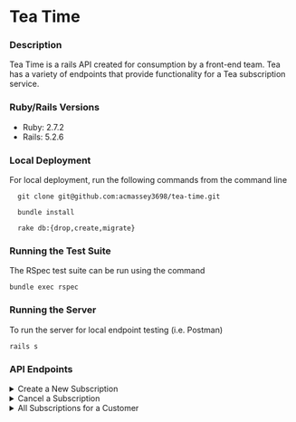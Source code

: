 # Tea Time

### Description 
  Tea Time is a rails API created for consumption by a front-end team. Tea has a variety of endpoints that provide functionality for a Tea subscription service.
  
### Ruby/Rails Versions
 - Ruby: 2.7.2
 - Rails: 5.2.6

### Local Deployment
  For local deployment, run the following commands from the command line
  ```
    git clone git@github.com:acmassey3698/tea-time.git
    
    bundle install
    
    rake db:{drop,create,migrate}
  ```

### Running the Test Suite
The RSpec test suite can be run using the command 
```
bundle exec rspec
```

### Running the Server
To run the server for local endpoint testing (i.e. Postman)
```
rails s
```

### API Endpoints

<details>
  <summary>Create a New Subscription</summary>
  
  * Method: POST
  * Endpoint: `/api/v1/subscription`
  * Required Params: 
    * customer_email: customer email
    * tea_name: tea name
    * frequency "weekly", "monthly", or "yearly"
  * Example Request: `http://localhost:3000/api/v1/subscriptions?customer_email=andrew@andrew.com&tea_name=yorkshire&frequency=monthly`
  
  * Example Response: 
  ```
  {
    data: {
      id: 1,
      type: "subscription,
      attributes: {
        customer_email: "andrew@andrew.com",
        tea_name: "yorkshire",
        price: 10.0,
        status: "active"
        frequency: "monthly"
      }
    }
  }
  ```
  
</details>

<details>
  <summary>Cancel a Subscription</summary>
  
  * Method: PATCH
  * Endpoint: `/api/v1/subscriptions/:id`
  * Required Params: status: "cancelled"
  * Example Request: `http://localhost:3000/api/v1/subscriptions/1?status=cancelled`
  
  * Example Response: 
  
  ```
  {
    data: {
      id: 1
      type: subscription
      attributes: {
        customer_email: "andrew@amdrew.com",
        tea_name: "yorkshire",
        price: 10.0,
        status: "cancelled",
        frequency: "monthly"
      }
    }
  } 
  ```
  
</details>

<details>
  <summary>All Subscriptions for a Customer</summary>
  
  * Method: GET
  * Endpoint: `/api/v1/customers/:id/subscriptions`
  * Example Request: `http://localhost:3000/api/v1/customers/1/subscriptions`
  
  * Example Response: 
  
  ```
  {
    data: [
      {
        id: 1,
        type: "subscription",
        attributes: {
          price: 10.0,
          status: "active",
          frequency: "yearly",
          tea_id: 1,
          customer_id: 1
        }
      },
      {
        id: 3,
        type: "subscription",
        attributes: {
          price: 10.0,
          status: "cancelled",
          frequency: "yearly",
          tea_id: 5,
          customer_id: 1
        }
      }  
    ] 
  }
  
  ```
</details>
